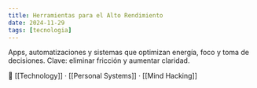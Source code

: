 ```yaml
---
title: Herramientas para el Alto Rendimiento
date: 2024-11-29
tags: [tecnologia]
---
```


Apps, automatizaciones y sistemas que optimizan energía, foco y toma de decisiones. Clave: eliminar fricción y aumentar claridad.

📎 [[Technology]] · [[Personal Systems]] · [[Mind Hacking]]
